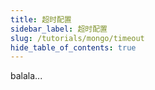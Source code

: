 ```yaml
---
title: 超时配置
sidebar_label: 超时配置
slug: /tutorials/mongo/timeout
hide_table_of_contents: true
---
```

balala...